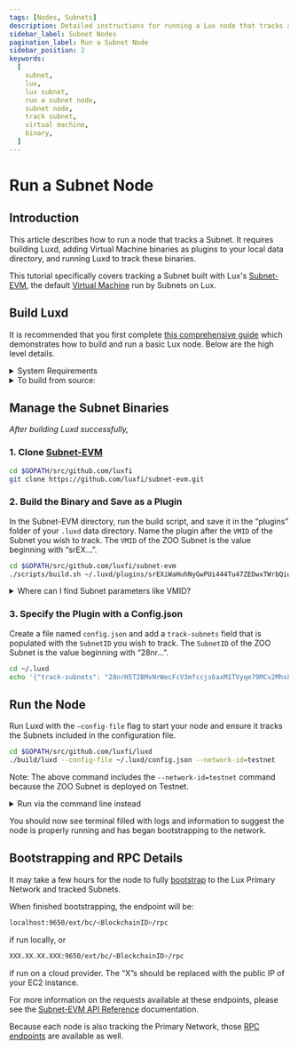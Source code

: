 ```yaml
---
tags: [Nodes, Subnets]
description: Detailed instructions for running a Lux node that tracks a Subnet.
sidebar_label: Subnet Nodes
pagination_label: Run a Subnet Node
sidebar_position: 2
keywords:
  [
    subnet,
    lux,
    lux subnet,
    run a subnet node,
    subnet node,
    track subnet,
    virtual machine,
    binary,
  ]
---
```


# Run a Subnet Node

## Introduction

This article describes how to run a node that tracks a Subnet. It requires building Luxd, adding
Virtual Machine binaries as plugins to your local data directory, and running Luxd to track these
binaries.

This tutorial specifically covers tracking a Subnet built with Lux's
[Subnet-EVM](https://github.com/luxfi/subnet-evm), the default [Virtual Machine](/learn/lux/virtual-machines.md)
run by Subnets on Lux.

## Build Luxd

It is recommended that you first complete [this comprehensive guide](/nodes/run/node-manually.md)
which demonstrates how to build and run a basic Lux node. Below are the high level details.

<details>

<summary>System Requirements</summary>
<p>

- CPU: Equivalent of 8 AWS vCPU
- RAM: 16 GiB
- Storage: 1 TiB SSD
- OS: Ubuntu 20.04 or MacOS &gt;= 12

Note that as network usage increases, hardware requirements may
change.

</p></details>

<details>

<summary>To build from source:</summary>
<p>

1. Install [gcc](https://gcc.gnu.org/)
2. Install [go](https://go.dev/)

3. Set the [$GOPATH](https://github.com/golang/go/wiki/SettingGOPATH)

4. Create a directory in your `$GOPATH`

```bash
mkdir -p $GOPATH/src/github.com/luxfi
```

<!-- markdownlint-disable MD029 -->

5. Clone Luxd

In the `$GOPATH`, clone [Luxd](https://github.com/luxfi/luxd),
the consensus engine and node implementation that is the core of the Lux
Network.

```bash
cd $GOPATH/src/github.com/luxfi
git clone https://github.com/luxfi/luxd.git
```

6. Run the Build Script

From the `luxd` directory, run the build script

```bash
cd $GOPATH/src/github.com/luxfi/luxd
./scripts/build.sh
```

</p>
</details>

## Manage the Subnet Binaries

_After building Luxd successfully,_

### 1. Clone [Subnet-EVM](https://github.com/luxfi/subnet-evm)

```bash
cd $GOPATH/src/github.com/luxfi
git clone https://github.com/luxfi/subnet-evm.git
```

### 2. Build the Binary and Save as a Plugin

In the Subnet-EVM directory, run the build script, and save it in the “plugins” folder of your
`.luxd` data directory. Name the plugin after the `VMID` of the Subnet you wish to track.
The `VMID` of the ZOO Subnet is the value beginning with “srEX...”.

```bash
cd $GOPATH/src/github.com/luxfi/subnet-evm
./scripts/build.sh ~/.luxd/plugins/srEXiWaHuhNyGwPUi444Tu47ZEDwxTWrbQiuD7FmgSAQ6X7Dy
```

<details>

<summary>Where can I find Subnet parameters like VMID?</summary>
<p>
VMID, Subnet ID, ChainID, and all other parameters can be found in the "Chain Info" 
section of the Subnet Explorer.

- [Lux Mainnet](https://subnets.lux.network/c-chain)
- [Testnet](https://subnets-test.lux.network/wagmi)

</p>
</details>

### 3. Specify the Plugin with a Config.json

Create a file named `config.json` and add a `track-subnets` field that is populated with the
`SubnetID` you wish to track. The `SubnetID` of the ZOO Subnet is the value beginning with
“28nr...”.

```bash
cd ~/.luxd
echo '{"track-subnets": "28nrH5T2BMvNrWecFcV3mfccjs6axM1TVyqe79MCv2Mhs8kxiY"}' > config.json
```

<!-- markdownlint-enable MD029 -->

## Run the Node

Run Luxd with the `—config-file` flag to start your node and ensure it tracks the Subnets
included in the configuration file.

```bash
cd $GOPATH/src/github.com/luxfi/luxd
./build/luxd --config-file ~/.luxd/config.json --network-id=testnet
```

Note: The above command includes the `--network-id=testnet` command because the ZOO Subnet is deployed
on Testnet.

<details>

<summary>Run via the command line instead</summary>
<p>

If you would prefer to track Subnets using a command line flag, you can instead use the `--track-subnets`
flag.

For example:

```bash
./build/luxd --track-subnets 28nrH5T2BMvNrWecFcV3mfccjs6axM1TVyqe79MCv2Mhs8kxiY --network-id=testnet
```

</p>
</details>

You should now see terminal filled with logs and information to suggest the node is properly running
and has began bootstrapping to the network.

## Bootstrapping and RPC Details

It may take a few hours for the node to fully [bootstrap](/nodes/run/node-manually.md#bootstrapping)
to the Lux Primary Network and tracked Subnets.

When finished bootstrapping, the endpoint will be:

```bash
localhost:9650/ext/bc/<BlockchainID>/rpc
```

if run locally, or

```bash
XXX.XX.XX.XXX:9650/ext/bc/<BlockchainID>/rpc
```

if run on a cloud provider. The “X”s should be replaced with the public
IP of your EC2 instance.

For more information on the requests available at these endpoints, please see the
[Subnet-EVM API Reference](/reference/subnet-evm/api.md) documentation.

Because each node is also tracking the Primary Network, those
[RPC endpoints](nodes/run/node-manually.md#rpc) are available as well.
